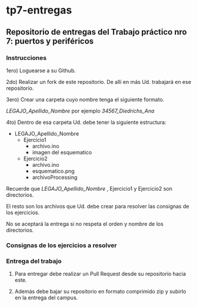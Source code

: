 # tp7-entregas

## Repositorio de entregas del Trabajo práctico nro 7: puertos y periféricos

### Instrucciones

1ero) Loguearse a su Github.

2do) Realizar un fork de este repositorio. De allí en más Ud. trabajará en ese repositorio.

3ero) Crear una carpeta cuyo nombre tenga el siguiente formato.

 _LEGAJO_Apellido_Nombre_ por ejemplo _34567_Diedrichs_Ana_

4to) Dentro de esa carpeta Ud. debe tener la siguiente estructura:


* LEGAJO_Apellido_Nombre
    - Ejercicio1
        + archivo.ino
        + imagen del esquematico
    - Ejercicio2
        + archivo.ino
        + esquematico.png
        + archivoProcessing
     

Recuerde que _LEGAJO_Apellido_Nombre_ , Ejercicio1  y Ejercicio2 son directorios. 

El resto son los archivos que Ud. debe crear para resolver las consignas de los ejercicios.

No se aceptará la entrega si no respeta el orden y nombre de los directorios.

### Consignas de los ejercicios a resolver

### Entrega del trabajo 

1. Para entregar debe realizar un Pull Request desde su repositorio hacia este.

2. Además debe bajar su repositorio en formato comprimido zip y subirlo en la entrega del campus.

